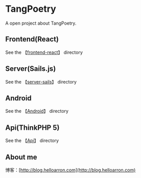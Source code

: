 # TangPoetry

A open project about TangPoetry.

## Frontend(React)
See the 【[frontend-react](https://github.com/ArronYR/TangPoetry/tree/master/tp_frontend)】 directory

## Server(Sails.js)
See the 【[server-sails](https://github.com/ArronYR/TangPoetry/tree/master/tp_server)】 directory

## Android
See the 【[Android](https://github.com/ArronYR/TangPoetry/tree/master/Android)】 directory

## Api(ThinkPHP 5)
See the 【[Api](https://github.com/ArronYR/TangPoetry/tree/master/Api)】 directory

## About me

博客：[http://blog.helloarron.com](http://blog.helloarron.com)